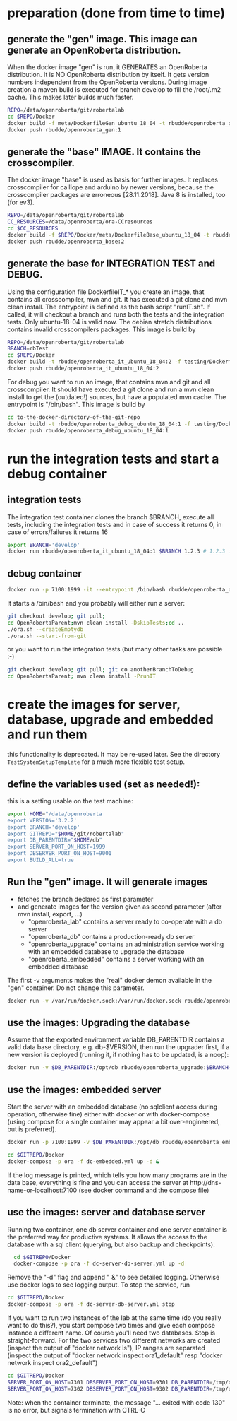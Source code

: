 # preparation (done from time to time)

## generate the "gen" image. This image can generate an OpenRoberta distribution.

When the docker image "gen" is run, it GENERATES an OpenRoberta distribution. It is NO OpenRoberta distribution by itself.
It gets version numbers independent from the OpenRoberta versions. During image creation a maven build is executed for
branch develop to fill the /root/.m2 cache. This makes later builds much faster.

```bash
REPO=/data/openroberta/git/robertalab
cd $REPO/Docker
docker build -f meta/DockerfileGen_ubuntu_18_04 -t rbudde/openroberta_gen:1 .
docker push rbudde/openroberta_gen:1
```

## generate the "base" IMAGE. It contains the crosscompiler.

The docker image "base" is used as basis for further images. It replaces crosscompiler for calliope and arduino by newer versions,
because the crosscompiler packages are erroneous [28.11.2018]. Java 8 is installed, too (for ev3).

```bash
REPO=/data/openroberta/git/robertalab
CC_RESOURCES=/data/openroberta/ora-CCresources
cd $CC_RESOURCES
docker build -f $REPO/Docker/meta/DockerfileBase_ubuntu_18_04 -t rbudde/openroberta_base:2 .
docker push rbudde/openroberta_base:2
```
## generate the base for INTEGRATION TEST and DEBUG.

Using the configuration file DockerfileIT_* you create an image, that contains all crosscompiler, mvn and git.
It has executed a git clone and mvn clean install. The entrypoint is defined as the bash script "runIT.sh".
If called, it will checkout a branch and runs both the tests and the integration tests. Only ubuntu-18-04 is valid now.
The debian stretch distributions contains invalid crosscompilers packages. This image is build by

```bash
REPO=/data/openroberta/git/robertalab
BRANCH=rbTest
cd $REPO/Docker
docker build -t rbudde/openroberta_it_ubuntu_18_04:2 -f testing/DockerfileIT_ubuntu_18_04 . --build-arg BRANCH=$BRANCH
docker push rbudde/openroberta_it_ubuntu_18_04:2
```

For debug you want to run an image, that contains mvn and git and all crosscompiler.
It should have executed a git clone and run a mvn clean install to get the (outdated!) sources, but have a populated mvn cache.
The entrypoint is "/bin/bash". This image is build by

```bash
cd to-the-docker-directory-of-the-git-repo
docker build -t rbudde/openroberta_debug_ubuntu_18_04:1 -f testing/DockerfileDebug_ubuntu_18_04 .
docker push rbudde/openroberta_debug_ubuntu_18_04:1
```

# run the integration tests and start a debug container

## integration tests

The integration test container clones the branch $BRANCH, execute all tests, including the integration tests and
in case of success it returns 0, in case of errors/failures it returns 16

```bash
export BRANCH='develop'
docker run rbudde/openroberta_it_ubuntu_18_04:1 $BRANCH 1.2.3 # 1.2.3 is the db version and unused for tests
```

## debug container

```bash
docker run -p 7100:1999 -it --entrypoint /bin/bash rbudde/openroberta_debug_ubuntu_18_04:1
```

It starts a /bin/bash and you probably will either run a server:

```bash
git checkout develop; git pull;
cd OpenRobertaParent;mvn clean install -DskipTests;cd ..
./ora.sh --createEmptydb
./ora.sh --start-from-git
```

or you want to run the integration tests (but many other tasks are possible :-)

```bash
git checkout develop; git pull; git co anotherBranchToDebug
cd OpenRobertaParent; mvn clean install -PrunIT
```

# create the images for server, database, upgrade and embedded and run them

this functionality is deprecated. It may be re-used later. See the directory `TestSystemSetupTemplate` for a much more flexible test setup.

## define the variables used (set as needed!):

this is a setting usable on the test machine:

```bash
export HOME="/data/openroberta
export VERSION='3.2.2'
export BRANCH='develop'
export GITREPO="$HOME/git/robertalab"
export DB_PARENTDIR="$HOME/db"
export SERVER_PORT_ON_HOST=1999
export DBSERVER_PORT_ON_HOST=9001
export BUILD_ALL=true
```

## Run the "gen" image. It will generate images

* fetches the branch declared as first parameter
* and generate images for the version given as second parameter (after mvn install, export, ...)
  * "openroberta_lab" contains a server ready to co-operate with a db server
  * "openroberta_db" contains a production-ready db server
  * "openroberta_upgrade" contains an administration service working with an embedded database to upgrade the database
  * "openroberta_embedded" contains a server working with an embedded database

The first -v arguments makes the "real" docker demon available in the "gen" container. Do not change this parameter.

```bash
docker run -v /var/run/docker.sock:/var/run/docker.sock rbudde/openroberta_gen:1 $BRANCH $VERSION $BUILD_ALL
```
	   
## use the images: Upgrading the database

Assume that the exported environment variable DB_PARENTDIR contains a valid data base directory, e.g. db-$VERSION,
then run the upgrader first, if a new version is deployed (running it, if nothing has to be updated, is a noop):

```bash
docker run -v $DB_PARENTDIR:/opt/db rbudde/openroberta_upgrade:$BRANCH-$VERSION
```

## use the images: embedded server

Start the server with an embedded database (no sqlclient access during operation, otherwise fine) either with
docker or with docker-compose (using compose for a single container may appear a bit over-engineered, but is preferred).

```bash
docker run -p 7100:1999 -v $DB_PARENTDIR:/opt/db rbudde/openroberta_embedded:$BRANCH-$VERSION &

cd $GITREPO/Docker
docker-compose -p ora -f dc-embedded.yml up -d &
```

If the log message is printed, which tells you how many programs are in the data base, everything is fine and you can
access the server at http://dns-name-or-localhost:7100 (see docker command and the compose file)

## use the images: server and database server

Running two container, one db server container and one server container is the preferred way for productive systems.
It allows the access to the database with a sql client (querying, but also backup and checkpoints):

```bash
  cd $GITREPO/Docker
  docker-compose -p ora -f dc-server-db-server.yml up -d
```

Remove the "-d" flag and append " &" to see detailed logging. Otherwise use docker logs to see logging output.
To stop the service, run

```bash
cd $GITREPO/Docker
docker-compose -p ora -f dc-server-db-server.yml stop
```

If you want to run two instances of the lab at the same time (do you really want to do this?), you start compose two times
and give each compose instance a different name. Of course you'll need two databases. Stop is straight-forward.
For the two services two different networks are created (inspect the output of "docker network ls"), IP ranges are separated (inspect
the output of "docker network inspect ora1_default" resp "docker network inspect ora2_default")

```bash
cd $GITREPO/Docker
SERVER_PORT_ON_HOST=7301 DBSERVER_PORT_ON_HOST=9301 DB_PARENTDIR=/tmp/ora1 docker-compose -p ora1 -f dc-server-db-server.yml up -d
SERVER_PORT_ON_HOST=7302 DBSERVER_PORT_ON_HOST=9302 DB_PARENTDIR=/tmp/ora2 docker-compose -p ora2 -f dc-server-db-server.yml up -d
```

Note: when the container terminate, the message "... exited with code 130" is no error, but signals termination with CTRL-C

